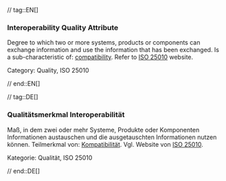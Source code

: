 // tag::EN[]
### Interoperability Quality Attribute
Degree to which two or more systems, products or components can exchange information and use the information that has been exchanged.
Is a sub-characteristic of: [compatibility](#term-compatibility-quality-attribute).
Refer to [ISO 25010](https://iso25000.com/index.php/en/iso-25000-standards/iso-25010) website.

Category: Quality, ISO 25010

// end::EN[]

// tag::DE[]
### Qualitätsmerkmal Interoperabilität

Maß, in dem zwei oder mehr Systeme, Produkte oder Komponenten
Informationen austauschen und die ausgetauschten Informationen nutzen
können. Teilmerkmal von: [Kompatibilität](#term-compatibility-quality-attribute). Vgl. Website
von [ISO
25010](https://iso25000.com/index.php/en/iso-25000-standards/iso-25010).

Kategorie: Qualität, ISO 25010



// end::DE[]

